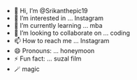- 👋 Hi, I’m @Srikanthepic19
- 👀 I’m interested in ... Instagram 
- 🌱 I’m currently learning ... mba
- 💞️ I’m looking to collaborate on ... coding 
- 📫 How to reach me ... Instagram 
- 😄 Pronouns: ... honeymoon
- ⚡ Fun fact: ... suzal film
- 🪄 magic 
<!---
Srikanthepic19/Srikanthepic19 is a ✨ special ✨ repository because its `README.md` (this file) appears on your GitHub profile.
You can click the Preview link to take a look at your changes.
--->
